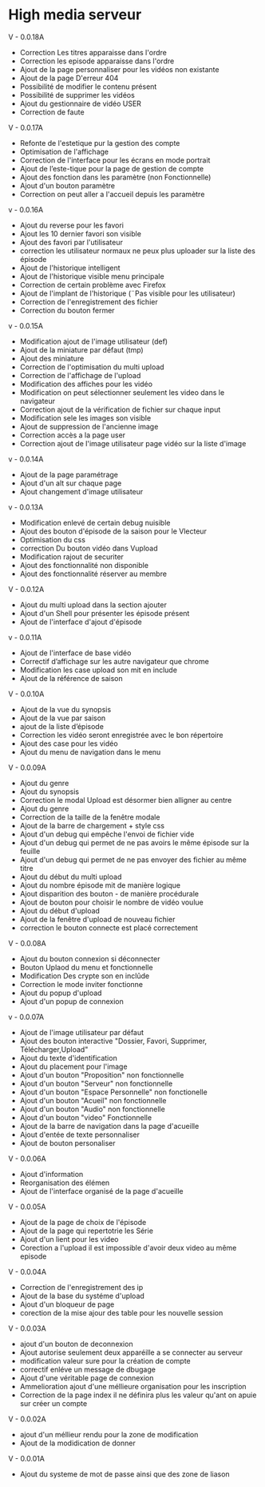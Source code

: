 # High media serveur

V - 0.0.18A

- Correction Les titres apparaisse dans l'ordre
- Correction les episode apparaisse dans l'ordre
- Ajout de la page personnaliser pour les vidéos non existante
- Ajout de la page D'erreur 404
- Possibilité de modifier le contenu présent
- Possibilité de supprimer les vidéos
- Ajout du gestionnaire de vidéo USER
- Correction de faute


V - 0.0.17A

- Refonte de l'estetique pur la gestion des compte
- Optimisation de l'affichage
- Correction de l'interface pour les écrans en mode portrait
- Ajout de l’este-tique pour la page de gestion de compte
- Ajout des fonction dans les paramètre (non Fonctionnelle)
- Ajout d'un bouton paramètre
- Correction on peut aller a l'accueil depuis les paramètre


v - 0.0.16A

- Ajout du reverse pour les favori
- Ajout les 10 dernier favori son visible
- Ajout des favori par l'utilisateur
- correction les utilisateur normaux ne peux plus uploader sur la liste des épisode
- Ajout de l'historique intelligent
- Ajout de l'historique visible menu principale
- Correction de certain problème avec Firefox
- Ajout de l'implant de l'historique (¨Pas visible pour les utilisateur)
- Correction de l'enregistrement des fichier
- Correction du bouton fermer

v - 0.0.15A

- Modification ajout de l'image utilisateur (def)
- Ajout de la miniature par défaut (tmp)
- Ajout des miniature
- Correction de l'optimisation du multi upload
- Correction de l'affichage de l'upload
- Modification des affiches pour les vidéo
- Modification on peut sélectionner seulement les video dans le navigateur
- Correction ajout de la vérification de fichier sur chaque input
- Modification sele les images son visible
- Ajout de suppression de l'ancienne image
- Correction accès a la page user
- Correction ajout de l'image utilisateur page vidéo sur la liste d'image

v - 0.0.14A

- Ajout de la page paramétrage
- Ajout d'un alt sur chaque page
- Ajout changement d'image utilisateur

v - 0.0.13A

- Modification enlevé de certain debug nuisible
- Ajout des bouton d'épisode de la saison pour le Vlecteur
- Optimisation du css
- correction Du bouton vidéo dans Vupload
- Modification rajout de securiter
- Ajout des fonctionnalité non disponible
- Ajout des fonctionnalité réserver au membre

V - 0.0.12A

- Ajout du multi upload dans la section ajouter
- Ajout d'un Shell pour présenter les épisode présent
- Ajout de l'interface d'ajout d'épisode


v - 0.0.11A

- Ajout de l'interface de base vidéo
- Correctif d’affichage sur les autre navigateur que chrome
- Modification les case upload son mit en include
- Ajout de la référence de saison

V - 0.0.10A

- Ajout de la vue du synopsis
- Ajout de la vue par saison
- ajout de la liste d’épisode
- Correction les vidéo seront enregistrée avec le bon répertoire
- Ajout des case pour les vidéo
- Ajout du menu de navigation dans le menu

V - 0.0.09A

- Ajout du genre
- Ajout du synopsis
- Correction le modal Upload est désormer bien alligner au centre
- Ajout du genre
- Correction de la taille de la fenêtre modale
- Ajout de la barre de chargement + style css
- Ajout d'un debug qui empêche l'envoi de fichier vide
- Ajout d'un debug qui permet de ne pas avoirs le même épisode sur la feuille
- Ajout d'un debug qui permet de ne pas envoyer des fichier au même titre
- Ajout du début du multi upload
- Ajout du nombre épisode mit de manière logique
- Ajout disparition des bouton - de manière procédurale
- Ajout de bouton pour choisir le nombre de vidéo voulue
- Ajout du début d'upload
- Ajout de la fenêtre d'upload de nouveau fichier
- correction le bouton connecte est placé correctement

V - 0.0.08A

- Ajout du bouton connexion si déconnecter
- Bouton Uplaod du menu et fonctionnelle
- Modification Des crypte son en inclûde
- Correction le mode inviter fonctionne
- Ajout du popup d'upload
- Ajout d'un popup de connexion 

v - 0.0.07A

- Ajout de l'image utilisateur par défaut
- Ajout des bouton interactive "Dossier, Favori, Supprimer, Télécharger,Upload"
- Ajout du texte d'identification
- Ajout du placement pour l'image
- Ajout d'un bouton "Proposition"	non fonctionnelle
- Ajout d'un bouton "Serveur"	non fonctionnelle
- Ajout d'un bouton "Espace Personnelle"	non fonctionelle
- Ajout d'un bouton "Acueil"	non fonctionnelle
- Ajout d'un bouton "Audio"	non fonctionnelle
- Ajout d'un bouton "video"	Fonctionnelle
- Ajout de la barre de navigation dans la page d'acueille
- Ajout d'entée de texte personnaliser
- Ajout de bouton personaliser

V - 0.0.06A

- Ajout d'information
- Reorganisation des élémen
- Ajout de l'interface organisé de la page d'acueille

V - 0.0.05A

- Ajout de la page de choix de l'épisode
- Ajout de la page qui repertotrie les Série
- Ajout d'un lient pour les video
- Corection a l'upload il est impossible d'avoir deux video au même episode


V - 0.0.04A

- Correction de l'enregistrement des ip
- Ajout de la base du systéme d'upload
- Ajout d'un bloqueur de page
- corection de la mise ajour des table pour les nouvelle session

V - 0.0.03A

- ajout d'un bouton de deconnexion
- Ajout autorise seulement deux apparéille a se connecter au serveur
- modification valeur sure pour la création de compte
- correctif enléve un message de dbugage
- Ajout d'une véritable page de connexion
- Ammelioration ajout d'une méllieure organisation pour les inscription
- Correction de la page index il ne définira plus les valeur qu'ant on apuie sur créer un compte

V - 0.0.02A

- ajout d'un méllieur rendu pour la zone de modification
- Ajout de la modidication de donner

V - 0.0.01A

- Ajout du systeme de mot de passe ainsi que des zone de liason